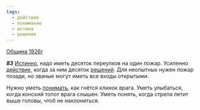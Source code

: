 ```yaml
---
tags:
  - действие
  - понимание
  - истина
  - решение
---
```


[Община 1926г](https://127.0.0.1:4002/agni/1926)

___83___
[Истинно](../../../tags/#истина), надо иметь десяток переулков на один пожар. Усиленно [действие](../../../tags/#действие), когда за ним десяток [решений](../../../tags/#решение). Для неопытных нужен пожар позади, но званые могут иметь все входы открытыми.   

Нужно уметь [понимать](../../../tags/#понимание), как гнётся клинок врага. Уметь улыбаться, когда конский топот врага слышен. Уметь понять, когда стрела летит выше головы, чтоб не наклониться.   

